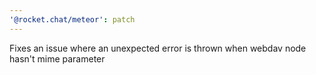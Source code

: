 ```yaml
---
'@rocket.chat/meteor': patch
---
```


Fixes an issue where an unexpected error is thrown when webdav node hasn't mime parameter
